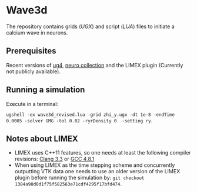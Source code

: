# Wave3d

The repository contains grids (*UGX*) and script (*LUA*) files to initiate a calcium wave in neurons.

## Prerequisites
Recent versions of [ug4](https://github.com/UG4/ugcore), [neuro collection](https://github.com/NeuroBox3D/neuro_collection) and the LIMEX plugin (Currently not publicly available).

## Running a simulation
Execute in a terminal: 

`ugshell -ex wave3d_revised.lua -grid zhi_y.ugx -dt 1e-8 -endTime 0.0005 -solver GMG -tol 0.02 -ryrDensity 0  -setting ry`.

## Notes about LIMEX
- LIMEX uses C++11 features, so one needs at least the following compiler revisions: [Clang 3.3](https://clang.llvm.org/cxx_status.html) or [GCC 4.8.1](https://gcc.gnu.org/projects/cxx-status.html#cxx11)
- When using LIMEX as the time stepping scheme and concurrently outputting VTK
data one needs to use an older version of the LIMEX plugin before running the
simulation by: `git checkout 1384a90d0d1f75f582563e71cdf4295f17bfd474`.
